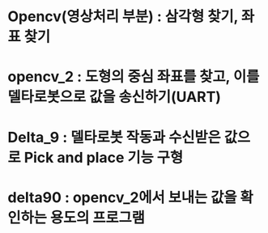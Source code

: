 # Opencv(영상처리 부분) : 삼각형 찾기, 좌표 찾기
# opencv_2 : 도형의 중심 좌표를 찾고, 이를 델타로봇으로 값을 송신하기(UART)
# Delta_9 : 델타로봇 작동과 수신받은 값으로 Pick and place 기능 구형
# delta90 : opencv_2에서 보내는 값을 확인하는 용도의 프로그램
